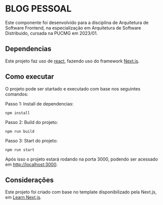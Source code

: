# BLOG PESSOAL

Este componente foi desenvolvido para a disciplina de Arquitetura de Software Frontend, na especialização em Arquitetura de Software Distribuido, cursada na PUCMG em 2023/01.

## Dependencias

Este projeto faz uso de [react](https://react.dev/learn), fazendo uso do framework [Next.js](https://nextjs.org/docs).

## Como executar

O projeto pode ser startado e executado com base nos seguintes comandos:

Passo 1: Install de dependencias:
```shell
npm install
```
Passo 2: Build do projeto:
```shell
npm run build
```
Passo 3: Start do projeto:
```shell
npm run start
```

Após isso o projeto estará rodando na porta 3000, podendo ser acessado em [http://localhost:3000](http://localhost:3000).

## Considerações

Este projeto foi criado com base no template disponibilizado pela Next.js, em [Learn Next.js](https://nextjs.org/learn).